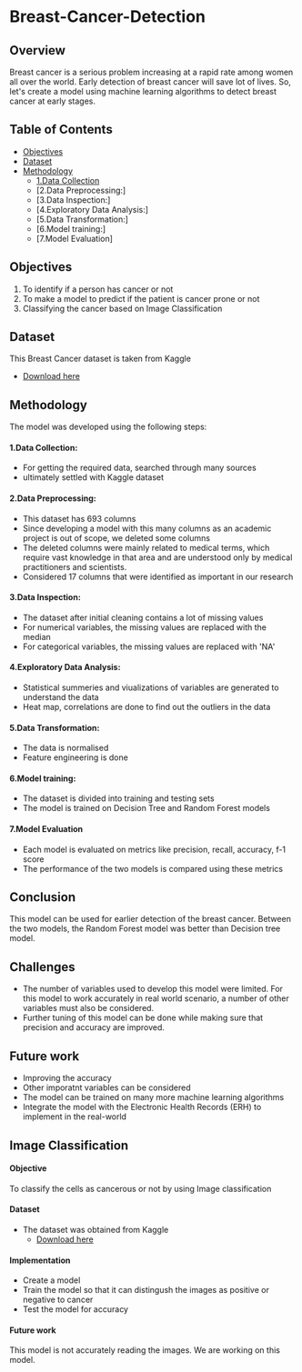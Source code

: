 # Breast-Cancer-Detection
## Overview
Breast cancer is a serious problem increasing at a rapid rate among women all over the world. Early detection of breast cancer will save lot of lives. So, let's create a model using machine learning algorithms to detect breast cancer at early stages.

## Table of Contents
 - [Objectives](#objectives)
 - [Dataset](#dataset)
 - [Methodology](#methodology)
    - [1.Data Collection](#1-data-collection)
    - [2.Data Preprocessing:]
    - [3.Data Inspection:]
    - [4.Exploratory Data Analysis:]
    - [5.Data Transformation:]
    - [6.Model training:]
    - [7.Model Evaluation]
## Objectives
1) To identify if a person has cancer or not
2) To make a model to predict if the patient is cancer prone or not
3) Classifying the cancer based on Image Classification

## Dataset
This Breast Cancer dataset is taken from Kaggle
 - [Download here](https://www.kaggle.com/datasets/raghadalharbi/breast-cancer-gene-expression-profiles-metabric)

## Methodology
The model was developed using the following steps:
#### 1.Data Collection:
- For getting the required data, searched through many sources
- ultimately settled with Kaggle dataset

#### 2.Data Preprocessing:
- This dataset has 693 columns
- Since developing a model with this many columns as an academic project is out of scope, we deleted some columns
- The deleted columns were mainly related to medical terms, which require vast knowledge in that area and are understood only by medical practitioners and scientists.
- Considered 17 columns that were identified as important in our research

#### 3.Data Inspection:
- The dataset after initial cleaning contains a lot of missing values
- For numerical variables, the missing values are replaced with the median
- For categorical variables, the missing values are replaced with 'NA'

#### 4.Exploratory Data Analysis:
-  Statistical summeries and viualizations of variables are generated to understand the data
-  Heat map, correlations are done to find out the outliers in the data
  
#### 5.Data Transformation:
- The data is normalised
- Feature engineering is done

####  6.Model training:
- The dataset is divided into training and testing sets
- The model is trained on Decision Tree and Random Forest models

#### 7.Model Evaluation
- Each model is evaluated on metrics like precision, recall, accuracy, f-1 score
- The performance of the two models is compared using these metrics

## Conclusion
This model can be used for earlier detection of the breast cancer. Between the two models, the Random Forest model was better than Decision tree model.

## Challenges
- The number of variables used to develop this model were limited. For this model to work accurately in real world scenario, a number of other variables must also be considered.
- Further tuning of this model can be done while making sure that precision and accuracy are improved.

## Future work
- Improving the accuracy
- Other imporatnt variables can be considered
- The model can be trained on many more machine learning algorithms
- Integrate the model with the Electronic Health Records (ERH) to implement in the real-world

## Image Classification
#### Objective
To classify the cells as cancerous or not by using Image classification 

#### Dataset
- The dataset was obtained from Kaggle
  - [Download here](https://www.kaggle.com/code/damodharrao/starter-breast-histopathology-images-41da081a-1/input)

#### Implementation
- Create a model
- Train the model so that it can distingush the images as positive or negative to cancer
- Test the model for accuracy

#### Future work
This model is not accurately reading the images. We are working on this model.
     
